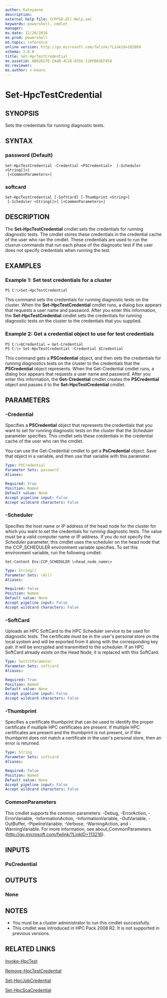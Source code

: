 ```yaml
---
author: Kateyanne
description:
external help file: CCPPSH.dll-Help.xml
keywords: powershell, cmdlet
manager:
ms.date: 12/20/2016
ms.prod: powershell
ms.topic: reference
online version: http://go.microsoft.com/fwlink/?LinkId=182869
schema: 2.0.0
title: Set-HpcTestCredential
ms.assetid: AB026CFE-2A4B-4C26-8356-120FB03EF458
ms.reviewer:
ms.author: v-kaunu
---
```


# Set-HpcTestCredential

## SYNOPSIS
Sets the credentials for running diagnostic tests.

## SYNTAX

### password (Default)
```
Set-HpcTestCredential -Credential <PSCredential>  [-Scheduler <String[]>]
 [<CommonParameters>]
```

### softcard
```
Set-HpcTestCredential [-SoftCard] [-Thumbprint <String>]
 [-Scheduler <String[]>] [<CommonParameters>]
```

## DESCRIPTION
The **Set-HpcTestCredential** cmdlet sets the credentials for running diagnostic tests.
The cmdlet stores these credentials in the credential cache of the user who ran the cmdlet.
These credentials are used to run the clusrun commands that run each phase of the diagnostic test if the user does not specify credentials when running the test.

## EXAMPLES

### Example 1: Set test credentials for a cluster
```
PS C:\>Set-HpcTestCredential
```

This command sets the credentials for running diagnostic tests on the cluster.
When the **Set-HpcTestCredential** cmdlet runs, a dialog box appears that requests a user name and password.
After you enter this information, the **Set-HpcTestCredential** cmdlet sets the credentials for running diagnostic tests on the cluster to the credentials that you supplied.

### Example 2: Get a credential object to use for test credentials
```
PS C:\>$Credential = Get-Credential
PS C:\> Set-HpcTestCredential -Credential $Credential
```

This command gets a **PSCredential** object, and then sets the credentials for running diagnostics tests on the cluster to the credentials that the **PSCredential** object represents.
When the Get-Credential cmdlet runs, a dialog box appears that requests a user name and password.
After you enter this information, the **Get-Credential** cmdlet creates the **PSCredential** object and passes it to the **Set-HpcTestCredential** cmdlet.

## PARAMETERS

### -Credential
Specifies a **PSCredential** object that represents the credentials that you want to set for running diagnostic tests on the cluster that the *Scheduler* parameter specifies.
This cmdlet sets these credentials in the credential cache of the user who ran the cmdlet.

You can use the Get-Credential cmdlet to get a **PsCredential** object.
Save that object in a variable, and then use that variable with this parameter.

```yaml
Type: PSCredential
Parameter Sets: password
Aliases:

Required: True
Position: Named
Default value: None
Accept pipeline input: False
Accept wildcard characters: False
```

### -Scheduler
Specifies the host name or IP address of the head node for the cluster for which you want to set the credentials for running diagnostic tests.
The value must be a valid computer name or IP address.
If you do not specify the *Scheduler* parameter, this cmdlet uses the scheduler on the head node that the CCP_SCHEDULER environment variable specifies.
To set this environment variable, run the following cmdlet:

`Set-Content Env:CCP_SCHEDULER \<head_node_name\>`

```yaml
Type: String[]
Parameter Sets: (All)
Aliases:

Required: False
Position: Named
Default value: None
Accept pipeline input: False
Accept wildcard characters: False
```

### -SoftCard
Uploads an HPC SoftCard to the HPC Scheduler service to be used for diagnostic tests.
The certificate must be in the user's personal store on the local system and will be exported from it along with the corresponding key pair.
It will be encrypted and transmitted to the scheduler.
If an HPC SoftCard already exists on the Head Node, it is replaced with this SoftCard.

```yaml
Type: SwitchParameter
Parameter Sets: softcard
Aliases:

Required: True
Position: Named
Default value: None
Accept pipeline input: False
Accept wildcard characters: False
```

### -Thumbprint
Specifies a certificate thumbprint that can be used to identify the proper certificate if multiple HPC certificates are present.
If multiple HPC certificates are present and the thumbprint is not present, or if the thumbprint does not match a certificate in the user's personal store, then an error is returned.

```yaml
Type: String
Parameter Sets: softcard
Aliases:

Required: False
Position: Named
Default value: None
Accept pipeline input: False
Accept wildcard characters: False
```

### CommonParameters
This cmdlet supports the common parameters: -Debug, -ErrorAction, -ErrorVariable, -InformationAction, -InformationVariable, -OutVariable, -OutBuffer, -PipelineVariable, -Verbose, -WarningAction, and -WarningVariable. For more information, see about_CommonParameters (http://go.microsoft.com/fwlink/?LinkID=113216).

## INPUTS

### PsCredential

## OUTPUTS

### None

## NOTES
* You must be a cluster administrator to run this cmdlet successfully.
* This cmdlet was introduced in HPC Pack 2008 R2. It is not supported in previous versions.

## RELATED LINKS

[Invoke-HpcTest](./Invoke-HpcTest.md)

[Remove-HpcTestCredential](./Remove-HpcTestCredential.md)

[Set-HpcJobCredential](./Set-HpcJobCredential.md)

[Set-HpcSoaCredential](./Set-HpcSoaCredential.md)
